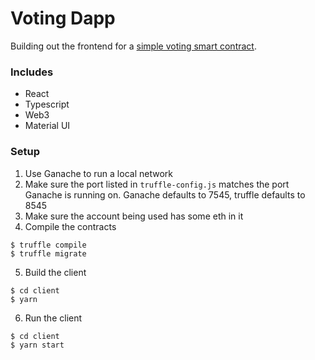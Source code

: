 # Voting Dapp

Building out the frontend for a [simple voting smart contract](https://docs.soliditylang.org/en/v0.8.6/solidity-by-example.html#voting). 

### Includes

-   React
-   Typescript
-   Web3
-   Material UI

### Setup

1. Use Ganache to run a local network
2. Make sure the port listed in `truffle-config.js` matches the port Ganache is running on. Ganache defaults to 7545, truffle defaults to 8545
3. Make sure the account being used has some eth in it
4. Compile the contracts

```
$ truffle compile
$ truffle migrate
```

5. Build the client

```
$ cd client
$ yarn
```

6. Run the client

```
$ cd client
$ yarn start
```
